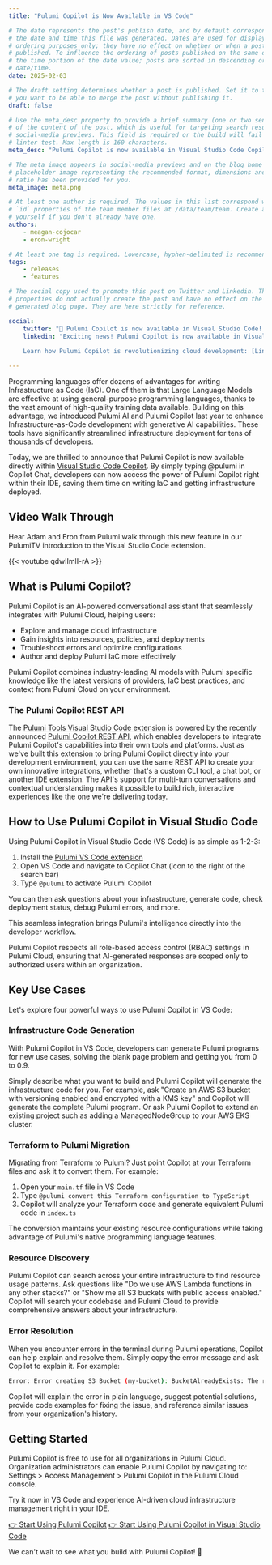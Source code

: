 ```yaml
---
title: "Pulumi Copilot is Now Available in VS Code"

# The date represents the post's publish date, and by default corresponds with
# the date and time this file was generated. Dates are used for display and
# ordering purposes only; they have no effect on whether or when a post is
# published. To influence the ordering of posts published on the same date, use
# the time portion of the date value; posts are sorted in descending order by
# date/time.
date: 2025-02-03

# The draft setting determines whether a post is published. Set it to true if
# you want to be able to merge the post without publishing it.
draft: false

# Use the meta_desc property to provide a brief summary (one or two sentences)
# of the content of the post, which is useful for targeting search results or
# social-media previews. This field is required or the build will fail the
# linter test. Max length is 160 characters.
meta_desc: "Pulumi Copilot is now available in Visual Studio Code Copilot- offload tasks to Copilot right in your IDE by typing @pulumi in VS Code Copilot chat."

# The meta_image appears in social-media previews and on the blog home page. A
# placeholder image representing the recommended format, dimensions and aspect
# ratio has been provided for you.
meta_image: meta.png

# At least one author is required. The values in this list correspond with the
# `id` properties of the team member files at /data/team/team. Create a file for
# yourself if you don't already have one.
authors:
    - meagan-cojocar
    - eron-wright

# At least one tag is required. Lowercase, hyphen-delimited is recommended.
tags:
    - releases
    - features

# The social copy used to promote this post on Twitter and Linkedin. These
# properties do not actually create the post and have no effect on the
# generated blog page. They are here strictly for reference.

social:
    twitter: "🎉 Pulumi Copilot is now available in Visual Studio Code! Offload tasks to Pulumi Copilot right in your IDE by typing @pulumi in Copilot Chat. Build, deploy, and manage cloud infrastructure more efficiently than ever."
    linkedin: "Exciting news! Pulumi Copilot is now available in Visual Studio Code Copilot, bringing AI-powered cloud infrastructure management directly to your IDE. Simply install the Pulumi extension and type @pulumi in Copilot Chat to access Pulumi's cloud intelligence and streamline your infrastructure workflows. 
    
    Learn how Pulumi Copilot is revolutionizing cloud development: [Link]"

---
```

Programming languages offer dozens of advantages for writing Infrastructure as Code (IaC). One of them is that Large Language Models are  effective at using general-purpose programming languages, thanks to the vast amount of high-quality training data available. Building on this advantage, we introduced Pulumi AI and Pulumi Copilot last year to enhance Infrastructure-as-Code development with generative AI capabilities. These tools have significantly streamlined infrastructure deployment for tens of thousands of developers.

Today, we are thrilled to announce that Pulumi Copilot is now available directly within [Visual Studio Code Copilot](https://marketplace.visualstudio.com/items?itemName=pulumi.pulumi-vscode-tools). By simply typing @pulumi in Copilot Chat, developers can now access the power of Pulumi Copilot right within their IDE, saving them time on writing IaC and getting infrastructure deployed.

<!--more-->
## Video Walk Through

Hear Adam and Eron from Pulumi walk through this new feature in our PulumiTV introduction to the Visual Studio Code extension.

{{< youtube qdwIImlI-rA >}}

## What is Pulumi Copilot?

Pulumi Copilot is an AI-powered conversational assistant that seamlessly integrates with Pulumi Cloud, helping users:

* Explore and manage cloud infrastructure
* Gain insights into resources, policies, and deployments
* Troubleshoot errors and optimize configurations
* Author and deploy Pulumi IaC more effectively

Pulumi Copilot combines industry-leading AI models with Pulumi specific knowledge like the latest versions of providers, IaC best practices, and context from Pulumi Cloud on your environment.

### The Pulumi Copilot REST API

The [Pulumi Tools Visual Studio Code extension](https://marketplace.visualstudio.com/items?itemName=pulumi.pulumi-vscode-tools) is powered by the recently announced [Pulumi Copilot REST API](/blog/pulumi-copilot-rest), which enables developers to integrate Pulumi Copilot's capabilities into their own tools and platforms. Just as we've built this extension to bring Pulumi Copilot directly into your development environment, you can use the same REST API to create your own innovative integrations, whether that's a custom CLI tool, a chat bot, or another IDE extension. The API's support for multi-turn conversations and contextual understanding makes it possible to build rich, interactive experiences like the one we're delivering today.

## How to Use Pulumi Copilot in Visual Studio Code

Using Pulumi Copilot in Visual Studio Code (VS Code) is as simple as 1-2-3:

1. Install the [Pulumi VS Code extension](https://marketplace.visualstudio.com/items?itemName=pulumi.pulumi-vscode-tools)
2. Open VS Code and navigate to Copilot Chat (icon to the right of the search bar)
3. Type `@pulumi` to activate Pulumi Copilot

You can then ask questions about your infrastructure, generate code, check deployment status, debug Pulumi errors, and more.

This seamless integration brings Pulumi's intelligence directly into the developer workflow.

Pulumi Copilot respects all role-based access control (RBAC) settings in Pulumi Cloud, ensuring that AI-generated responses are scoped only to authorized users within an organization.

## Key Use Cases

Let's explore four powerful ways to use Pulumi Copilot in VS Code:

### Infrastructure Code Generation

With Pulumi Copilot in VS Code, developers can generate Pulumi programs for new use cases, solving the blank page problem and getting you from 0 to 0.9.

Simply describe what you want to build and Pulumi Copilot will generate the infrastructure code for you. For example, ask "Create an AWS S3 bucket with versioning enabled and encrypted with a KMS key" and Copilot will generate the complete Pulumi program. Or ask Pulumi Copilot to extend an existing project such as adding a ManagedNodeGroup to your AWS EKS cluster.

### Terraform to Pulumi Migration

Migrating from Terraform to Pulumi? Just point Copilot at your Terraform files and ask it to convert them. For example:

1. Open your `main.tf` file in VS Code
2. Type `@pulumi convert this Terraform configuration to TypeScript`
3. Copilot will analyze your Terraform code and generate equivalent Pulumi code in `index.ts`

The conversion maintains your existing resource configurations while taking advantage of Pulumi's native programming language features.

### Resource Discovery

Pulumi Copilot can search across your entire infrastructure to find resource usage patterns. Ask questions like "Do we use AWS Lambda functions in any other stacks?" or "Show me all S3 buckets with public access enabled." Copilot will search your codebase and Pulumi Cloud to provide comprehensive answers about your infrastructure.

### Error Resolution

When you encounter errors in the terminal during Pulumi operations, Copilot can help explain and resolve them. Simply copy the error message and ask Copilot to explain it. For example:

```bash
Error: Error creating S3 Bucket (my-bucket): BucketAlreadyExists: The requested bucket name is not available
```

Copilot will explain the error in plain language, suggest potential solutions, provide code examples for fixing the issue, and reference similar issues from your organization's history.

## Getting Started

Pulumi Copilot is free to use for all organizations in Pulumi Cloud. Organization administrators can enable Pulumi Copilot by navigating to:
Settings > Access Management > Pulumi Copilot in the Pulumi Cloud console.

Try it now in VS Code and experience AI-driven cloud infrastructure management right in your IDE.

[👉 Start Using Pulumi Copilot](app.pulumi.com)
[👉 Start Using Pulumi Copilot in Visual Studio Code](https://marketplace.visualstudio.com/items?itemName=pulumi.pulumi-vscode-tools)

We can't wait to see what you build with Pulumi Copilot! 🚀
